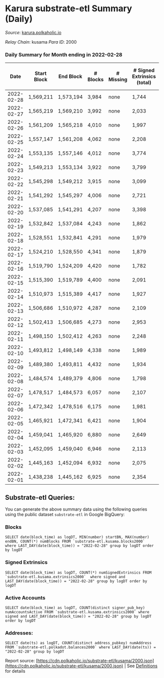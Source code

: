 # Karura substrate-etl Summary (Daily)

_Source_: [karura.polkaholic.io](https://karura.polkaholic.io)

*Relay Chain*: kusama
*Para ID*: 2000



### Daily Summary for Month ending in 2022-02-28


| Date | Start Block | End Block | # Blocks | # Missing | # Signed Extrinsics (total) | # Active Accounts | # Addresses with Balances | # Events | # Transfers | # XCM Transfers In | # XCM Transfers Out |
| ---- | ----------- | --------- | -------- | --------- | --------------------------- | ----------------- | ------------------------- | -------- | ----------- | ------------------ | ------------------- |
| 2022-02-28 | 1,569,211 | 1,573,194 | 3,984 | none  | 1,744 | 257 | 78,235 | 44,286 | 4,123 ($1,581,820.43) | 45 ($36,024.80) | 61 ($89,849.17) |
| 2022-02-27 | 1,565,219 | 1,569,210 | 3,992 | none  | 2,033 | 260 | 78,191 | 46,212 | 4,488 ($2,316,027.00) | 56 ($134,257.65) | 93 ($313,562.46) |
| 2022-02-26 | 1,561,209 | 1,565,218 | 4,010 | none  | 1,997 | 259 | 78,105 | 46,937 | 4,682 ($1,683,960.04) | 71 ($113,021.85) | 66 ($203,648.00) |
| 2022-02-25 | 1,557,147 | 1,561,208 | 4,062 | none  | 2,208 | 306 | 78,072 | 49,122 | 4,998 ($2,094,733.39) | 124 ($218,364.88) | 104 ($208,886.12) |
| 2022-02-24 | 1,553,135 | 1,557,146 | 4,012 | none  | 3,774 | 473 | 78,040 | 61,272 | 7,430 ($6,786,634.35) | 188 ($432,403.51) | 141 ($476,441.88) |
| 2022-02-23 | 1,549,213 | 1,553,134 | 3,922 | none  | 3,799 | 362 | 77,992 | 60,163 | 7,147 ($4,597,507.44) | 161 ($385,597.45) | 120 ($320,740.90) |
| 2022-02-22 | 1,545,298 | 1,549,212 | 3,915 | none  | 3,099 | 403 | 77,969 | 55,686 | 6,135 ($6,176,257.26) | 105 ($243,653.17) | 165 ($389,773.13) |
| 2022-02-21 | 1,541,292 | 1,545,297 | 4,006 | none  | 2,721 | 405 | 77,946 | 53,774 | 5,865 ($5,657,967.50) | 109 ($267,441.71) | 122 ($166,247.76) |
| 2022-02-20 | 1,537,085 | 1,541,291 | 4,207 | none  | 3,398 | 540 | 77,921 | 61,017 | 7,006 ($3,798,403.20) | 136 ($244,211.59) | 148 ($362,567.21) |
| 2022-02-19 | 1,532,842 | 1,537,084 | 4,243 | none  | 1,862 | 287 | 77,903 | 49,611 | 5,155 ($1,562,181.28) | 58 ($167,391.68) | 76 ($210,611.47) |
| 2022-02-18 | 1,528,551 | 1,532,841 | 4,291 | none  | 1,979 | 301 | 77,875 | 51,591 | 5,658 ($2,147,464.04) | 92 ($567,183.34) | 64 ($771,434.94) |
| 2022-02-17 | 1,524,210 | 1,528,550 | 4,341 | none  | 1,879 | 298 | 77,854 | 51,112 | 5,507 ($1,737,347.29) | 81 ($142,959.62) | 65 ($109,621.81) |
| 2022-02-16 | 1,519,790 | 1,524,209 | 4,420 | none  | 1,782 | 318 | 77,834 | 50,842 | 5,365 ($1,292,747.45) | 74 ($86,392.74) | 61 ($413,817.73) |
| 2022-02-15 | 1,515,390 | 1,519,789 | 4,400 | none  | 2,091 | 368 | 77,819 | 53,061 | 5,780 ($2,700,788.04) | 60 ($87,618.05) | 77 ($199,434.97) |
| 2022-02-14 | 1,510,973 | 1,515,389 | 4,417 | none  | 1,927 | 318 | 77,804 | 52,013 | 5,585 ($2,043,325.50) | 64 ($67,260.81) | 56 ($89,500.76) |
| 2022-02-13 | 1,506,686 | 1,510,972 | 4,287 | none  | 2,109 | 376 | 77,785 | 52,462 | 5,786 ($3,789,140.78) | 82 ($758,465.07) | 83 ($165,248.42) |
| 2022-02-12 | 1,502,413 | 1,506,685 | 4,273 | none  | 2,953 | 559 | 77,760 | 59,229 | 7,031 ($3,723,730.01) | 76 ($89,379.57) | 113 ($371,519.20) |
| 2022-02-11 | 1,498,150 | 1,502,412 | 4,263 | none  | 2,248 | 358 | 77,744 | 54,652 | 6,615 ($1,991,848.92) | 102 ($167,707.75) | 77 ($135,734.28) |
| 2022-02-10 | 1,493,812 | 1,498,149 | 4,338 | none  | 1,989 | 343 | 77,710 | 53,554 | 6,396 ($7,626,709.38) | 82 ($2,023,848.43) | 63 ($142,071.38) |
| 2022-02-09 | 1,489,380 | 1,493,811 | 4,432 | none  | 1,934 | 319 | 77,727 | 53,649 | 6,260 ($1,618,214.65) | 69 ($187,876.37) | 78 ($168,623.73) |
| 2022-02-08 | 1,484,574 | 1,489,379 | 4,806 | none  | 1,798 | 292 | 77,658 | 56,245 | 6,597 ($1,999,792.60) | 71 ($146,832.57) | 76 ($296,877.34) |
| 2022-02-07 | 1,478,517 | 1,484,573 | 6,057 | none  | 2,107 | 347 | 77,652 | 70,175 | 8,280 ($3,142,487.76) | 98 ($300,773.01) | 100 ($426,381.87) |
| 2022-02-06 | 1,472,342 | 1,478,516 | 6,175 | none  | 1,981 | 314 | 77,624 | 70,361 | 8,311 ($1,650,421.84) | 54 ($91,711.14) | 83 ($230,556.27) |
| 2022-02-05 | 1,465,921 | 1,472,341 | 6,421 | none  | 1,904 | 325 | 77,600 | 72,059 | 8,420 ($2,133,486.11) | 47 ($106,629.64) | 76 ($208,706.92) |
| 2022-02-04 | 1,459,041 | 1,465,920 | 6,880 | none  | 2,649 | 388 | 77,580 | 83,654 | 10,703 ($3,487,661.89) | 87 ($157,624.59) | 129 ($413,360.22) |
| 2022-02-03 | 1,452,095 | 1,459,040 | 6,946 | none  | 2,113 | 365 | 77,570 | 81,502 | 10,646 ($1,132,745.30) | 56 ($65,083.11) | 79 ($83,317.77) |
| 2022-02-02 | 1,445,163 | 1,452,094 | 6,932 | none  | 2,075 | 360 | 77,551 | 80,963 | 10,531 ($1,945,121.14) | 61 ($90,982.20) | 120 ($318,525.74) |
| 2022-02-01 | 1,438,238 | 1,445,162 | 6,925 | none  | 2,354 | 354 | 77,523 | 86,318 | 12,950 ($2,214,149.40) | 112 ($242,636.38) | 80 ($174,085.41) |

## Substrate-etl Queries:
You can generate the above summary data using the following queries using the public dataset `substrate-etl` in Google BigQuery:


### Blocks
```
SELECT date(block_time) as logDT, MIN(number) startBN, MAX(number) endBN, COUNT(*) numBlocks FROM `substrate-etl.kusama.blocks2000`  where LAST_DAY(date(block_time)) = "2022-02-28" group by logDT order by logDT
```


### Signed Extrinsics
```
SELECT date(block_time) as logDT, COUNT(*) numSignedExtrinsics FROM `substrate-etl.kusama.extrinsics2000`  where signed and LAST_DAY(date(block_time)) = "2022-02-28" group by logDT order by logDT
```


### Active Accounts
```
SELECT date(block_time) as logDT, COUNT(distinct signer_pub_key) numAccountsActive FROM `substrate-etl.kusama.extrinsics2000` where signed and LAST_DAY(date(block_time)) = "2022-02-28" group by logDT order by logDT
```


### Addresses:
```
SELECT date(ts) as logDT, COUNT(distinct address_pubkey) numAddress FROM `substrate-etl.polkadot.balances2000` where LAST_DAY(date(ts)) = "2022-02-28" group by logDT
```



Report source: [https://cdn.polkaholic.io/substrate-etl/kusama/2000.json](https://cdn.polkaholic.io/substrate-etl/kusama/2000.json) | See [Definitions](/DEFINITIONS.md) for details

